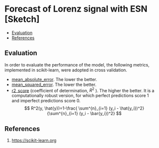 # Forecast of Lorenz signal with ESN \[Sketch\]

- [Evaluation](#evaluation)
- [References](#references)

## Evaluation

In order to evaluate the performance of the model, the following metrics, implemented in scikit-learn, were adopted in cross validation.

- [mean_absolute_error](https://scikit-learn.org/stable/modules/generated/sklearn.metrics.mean_absolute_error.html#sklearn.metrics.mean_absolute_error). The lower the better.
- [mean_squared_error](https://scikit-learn.org/stable/modules/generated/sklearn.metrics.mean_squared_error.html). The lower the better.
- [r2_score](https://scikit-learn.org/stable/modules/generated/sklearn.metrics.r2_score.html) (coefficient of determination, $R^2$ ). The higher the better. It is a computationally robust version, for which perfect predictions score 1 and imperfect predictions score 0.  
$$
R^2(y, \hat{y})=1-\frac{ \sum^{n}_{i=1} (y_i - \hat{y_i})^2}{\sum^{n}_{i=1} (y_i - \bar{y_i})^2}
$$

## References

1. https://scikit-learn.org